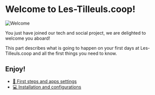 # Welcome to Les-Tilleuls.coop!

![Welcome](../img/welcome.gif)

You just have joined our tech and social project, we are delighted to welcome you aboard! 

This part describes what is going to happen on your first days at Les-Tilleuls.coop and all the first things you need to know.

Enjoy!
---

- [👣️ First steps and apps settings](todo.md)
- [💻️ Installation and configurations](installation.md)
